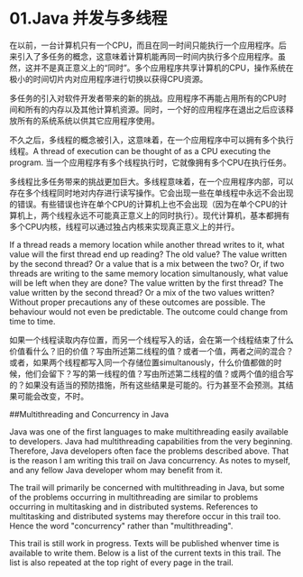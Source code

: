 # 01.Java 并发与多线程

在以前，一台计算机只有一个CPU，而且在同一时间只能执行一个应用程序。后来引入了多任务的概念，这意味着计算机能再同一时间内执行多个应用程序。虽然，这并不是真正意义上的“同时”。多个应用程序共享计算机的CPU，操作系统在极小的时间切片内对应用程序进行切换以获得CPU资源。

多任务的引入对软件开发者带来的新的挑战。应用程序不再能占用所有的CPU时间和所有的内存以及其他计算机资源。同时，一个好的应用程序在退出之后应该释放所有的系统系统以供其它应用程序使用。

不久之后，多线程的概念被引入，这意味着，在一个应用程序中可以拥有多个执行线程。A thread of execution can be thought of as a CPU executing the program. 当一个应用程序有多个线程执行时，它就像拥有多个CPU在执行任务。

多线程比多任务带来的挑战更加巨大。多线程意味着，在一个应用程序内部，可以存在多个线程同时地对内存进行读写操作。它会出现一些在单线程中永远不会出现的错误。有些错误也许在单个CPU的计算机上也不会出现（因为在单个CPU的计算机上，两个线程永远不可能真正意义上的同时执行）。现代计算机，基本都拥有多个CPU内核，线程可以通过独占内核来实现真正意义上的并行。



If a thread reads a memory location while another thread writes to it, what value will the first thread end up reading? The old value? The value written by the second thread? Or a value that is a mix between the two? Or, if two threads are writing to the same memory location simultanously, what value will be left when they are done? The value written by the first thread? The value written by the second thread? Or a mix of the two values written? Without proper precautions any of these outcomes are possible. The behaviour would not even be predictable. The outcome could change from time to time.

如果一个线程读取内存位置，而另一个线程写入的话，会在第一个线程结束了什么价值看什么？旧的价值？写由所述第二线程的值？或者一个值，两者之间的混合？或者，如果两个线程都写入同一个存储位置simultanously，什么价值都做的时候，他们会留下？写的第一线程的值？写由所述第二线程的值？或两个值的组合写的？如果没有适当的预防措施，所有这些结果是可能的。行为甚至不会预测。其结果可能会改变，不时。


##Multithreading and Concurrency in Java

Java was one of the first languages to make multithreading easily available to developers. Java had multithreading capabilities from the very beginning. Therefore, Java developers often face the problems described above. That is the reason I am writing this trail on Java concurrency. As notes to myself, and any fellow Java developer whom may benefit from it.

The trail will primarily be concerned with multithreading in Java, but some of the problems occurring in multithreading are similar to problems occurring in multitasking and in distributed systems. References to multitasking and distributed systems may therefore occur in this trail too. Hence the word "concurrency" rather than "multithreading".

This trail is still work in progress. Texts will be published whenver time is available to write them. Below is a list of the current texts in this trail. The list is also repeated at the top right of every page in the trail.